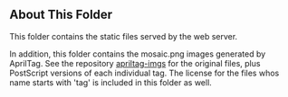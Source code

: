 ## About This Folder
This folder contains the static files served by the web server.

In addition, this folder contains the mosaic.png images generated by AprilTag. See the repository [apriltag-imgs](https://github.com/AprilRobotics/apriltag-imgs) for the original files, plus PostScript versions of each individual tag. The license for the files whos name starts with 'tag' is included in this folder as well.